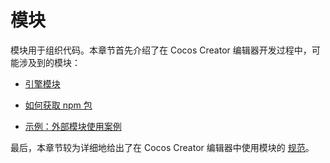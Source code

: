 # 模块

模块用于组织代码。本章节首先介绍了在 Cocos Creator 编辑器开发过程中，可能涉及到的模块：

- [引擎模块](./engine.md)

- [如何获取 npm 包](./config.md)

- [示例：外部模块使用案例](./example.md)

最后，本章节较为详细地给出了在 Cocos Creator 编辑器中使用模块的 [规范](./spec.md)。
